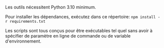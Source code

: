 Les outils nécessitent Python 3.10 minimum.

Pour installer les dépendances, exécutez dans ce répertoire:
```npm install -r requirements.txt```

Les scripts sont tous conçus pour être exécutables tel quel sans avoir à spécifier de paramètre en ligne de commande ou de variable d'environnement.
